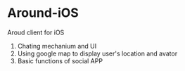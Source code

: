 # Around-iOS
Aroud client for iOS
1. Chating mechanium and UI
2. Using google map to display user's location and avator
3. Basic functions of social APP
